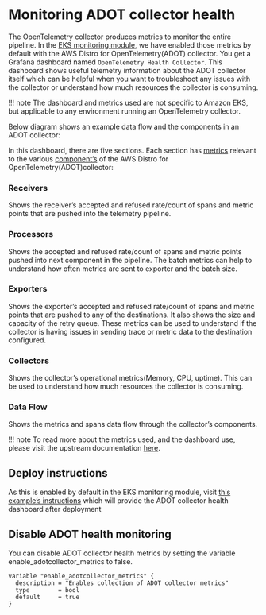 # Monitoring ADOT collector health

The OpenTelemetry collector produces metrics to monitor the entire pipeline. In the [EKS monitoring module](https://github.com/aws-observability/terraform-aws-observability-accelerator/tree/main/modules/eks-monitoring), we have enabled those metrics by default with the AWS Distro for OpenTelemetry(ADOT) collector. You get a Grafana dashboard named `OpenTelemetry Health Collector`. This dashboard shows useful telemetry information about the ADOT collector itself which can be helpful when you want to troubleshoot any issues with the collector or understand how much resources the collector is consuming. 

!!! note
    The dashboard and metrics used are not specific to Amazon EKS, but applicable to any environment running an OpenTelemetry collector.

Below diagram shows an example data flow and the components in an ADOT collector:


In this dashboard, there are five sections. Each section has [metrics](https://aws-observability.github.io/observability-best-practices/guides/operational/adot-at-scale/operating-adot-collector/#collecting-health-metrics-from-the-collector) relevant to the various [component’s](https://opentelemetry.io/docs/demo/collector-data-flow-dashboard/#data-flow-overview) of the AWS Distro for OpenTelemetry(ADOT)collector:

### Receivers
Shows the receiver’s accepted and refused rate/count of spans and metric points that are pushed into the telemetry pipeline.
<screenshot>
### Processors
Shows the accepted and refused rate/count of spans and metric points pushed into next component in the pipeline. The batch metrics can help to understand how often metrics are sent to exporter and the batch size.
<screenshot>
### Exporters
Shows the exporter’s accepted and refused rate/count of spans and metric points that are pushed to any of the destinations. It also shows the size and capacity of the retry queue. These metrics can be used to understand if the collector is having issues in sending trace or metric data to the destination configured. 
<screenshot>
### Collectors
Shows the collector’s operational metrics(Memory, CPU, uptime). This can be used to understand how much resources the collector is consuming.
<screenshot>
### Data Flow
Shows the metrics and spans data flow through the collector’s components.
<screenshot>

!!! note
    To read more about the metrics used, and the dashboard use, please visit the upstream documentation [here](https://opentelemetry.io/docs/demo/collector-data-flow-dashboard/). 

## Deploy instructions

As this is enabled by default in the EKS monitoring module, visit [this example’s instructions](https://aws-observability.github.io/terraform-aws-observability-accelerator/eks/#prerequisites) which will provide the ADOT collector health dashboard after deployment

## Disable ADOT health monitoring

You can disable ADOT collector health metrics by setting the variable enable_adotcollector_metrics to false.

```
variable "enable_adotcollector_metrics" {
  description = "Enables collection of ADOT collector metrics"
  type        = bool
  default     = true
}
```

